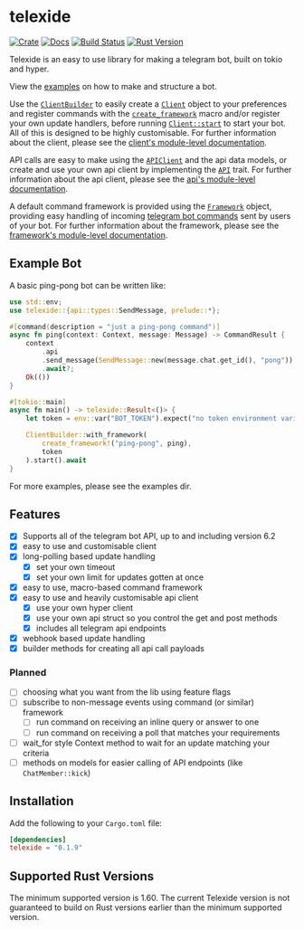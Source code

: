 # telexide

[![Crate](https://img.shields.io/crates/v/telexide?style=flat-square)](https://crates.io/crates/telexide)
[![Docs](https://docs.rs/telexide/badge.svg)](https://docs.rs/telexide)
[![Build Status](https://img.shields.io/endpoint.svg?url=https%3A%2F%2Factions-badge.atrox.dev%2Fcallieve%2Ftelexide%2Fbadge&style=flat-square)](https://actions-badge.atrox.dev/callieve/telexide/goto)
[![Rust Version](https://img.shields.io/badge/rust-1.46.0+-93450a.svg?style=flat-square)](https://blog.rust-lang.org/2020/01/30/Rust-1.46.0.html)

Telexide is an easy to use library for making a telegram bot, built on tokio and hyper.

View the [examples] on how to make and structure a bot.

Use the [`ClientBuilder`] to easily create a [`Client`] object to your
preferences and register commands with the [`create_framework`] macro and/or
register your own update handlers, before running [`Client::start`] to start
your bot. All of this is designed to be highly customisable. For further
information about the client, please see the [client's module-level
documentation][client].

API calls are easy to make using the [`APIClient`] and the api data models,
or create and use your own api client by implementing the [`API`] trait. For
further information about the api client, please see the [api's module-level
documentation][api].

A default command framework is provided using the [`Framework`] object,
providing easy handling of incoming [telegram bot commands][tg_commands]
sent by users of your bot. For further information about the framework,
please see the [framework's module-level documentation][framework].

## Example Bot

A basic ping-pong bot can be written like:

```rust
use std::env;
use telexide::{api::types::SendMessage, prelude::*};

#[command(description = "just a ping-pong command")]
async fn ping(context: Context, message: Message) -> CommandResult {
    context
        .api
        .send_message(SendMessage::new(message.chat.get_id(), "pong"))
        .await?;
    Ok(())
}

#[tokio::main]
async fn main() -> telexide::Result<()> {
    let token = env::var("BOT_TOKEN").expect("no token environment variable set");

    ClientBuilder::with_framework(
        create_framework!("ping-pong", ping),
        token
    ).start().await
}
```

For more examples, please see the examples dir.

## Features

- [x] Supports all of the telegram bot API, up to and including version 6.2
- [x] easy to use and customisable client
- [x] long-polling based update handling
  - [x] set your own timeout
  - [x] set your own limit for updates gotten at once
- [x] easy to use, macro-based command framework
- [x] easy to use and heavily customisable api client
  - [x] use your own hyper client
  - [x] use your own api struct so you control the get and post methods
  - [x] includes all telegram api endpoints
- [x] webhook based update handling
- [x] builder methods for creating all api call payloads

### Planned

- [ ] choosing what you want from the lib using feature flags
- [ ] subscribe to non-message events using command (or similar) framework
  - [ ] run command on receiving an inline query or answer to one
  - [ ] run command on receiving a poll that matches your requirements
- [ ] wait_for style Context method to wait for an update matching your criteria
- [ ] methods on models for easier calling of API endpoints (like `ChatMember::kick`)

## Installation

Add the following to your `Cargo.toml` file:

```toml
[dependencies]
telexide = "0.1.9"
```

## Supported Rust Versions

The minimum supported version is 1.60. The current Telexide version is not guaranteed to build on Rust versions earlier than the minimum supported version.

[examples]: https://github.com/callieve/telexide/blob/master/examples
[client]: https://docs.rs/telexide/*/telexide/client/index.html
[`clientbuilder`]: https://docs.rs/telexide/*/telexide/client/struct.ClientBuilder.html
[`client`]: https://docs.rs/telexide/*/telexide/client/struct.Client.html
[`client::start`]: https://docs.rs/telexide/*/telexide/client/struct.Client.html#method.start
[`apiclient`]: https://docs.rs/telexide/*/telexide/api/struct.APIClient.html
[`api`]: https://docs.rs/telexide/*/telexide/api/trait.API.html
[api]: https://docs.rs/telexide/*/telexide/api/index.html
[`create_framework`]: https://docs.rs/telexide/*/telexide/macro.create_framework.html
[tg_commands]: https://core.telegram.org/bots#commands
[`framework`]: https://docs.rs/telexide/*/telexide/framework/struct.Framework.html
[framework]: https://docs.rs/telexide/*/telexide/framework/index.html
